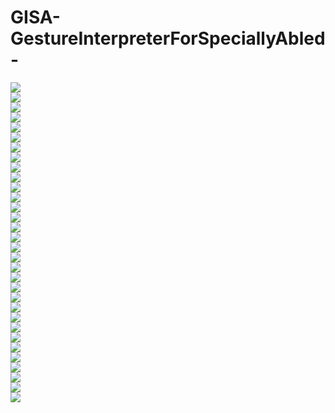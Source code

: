 # GISA-GestureInterpreterForSpeciallyAbled-
![](https://github.com/arjunparmar/GISA-GestureInterpreterForSpeciallyAbled-/blob/main/Data/DOCUENTATION_GISA_page-0001.jpg)<br/>
![](https://github.com/arjunparmar/GISA-GestureInterpreterForSpeciallyAbled-/blob/main/Data/DOCUENTATION_GISA_page-0002.jpg)<br/>
![](https://github.com/arjunparmar/GISA-GestureInterpreterForSpeciallyAbled-/blob/main/Data/DOCUENTATION_GISA_page-0003.jpg)<br/>
![](https://github.com/arjunparmar/GISA-GestureInterpreterForSpeciallyAbled-/blob/main/Data/DOCUENTATION_GISA_page-0004.jpg)<br/>
![](https://github.com/arjunparmar/GISA-GestureInterpreterForSpeciallyAbled-/blob/main/Data/DOCUENTATION_GISA_page-0005.jpg)<br/>
![](https://github.com/arjunparmar/GISA-GestureInterpreterForSpeciallyAbled-/blob/main/Data/DOCUENTATION_GISA_page-0006.jpg)<br/>
![](https://github.com/arjunparmar/GISA-GestureInterpreterForSpeciallyAbled-/blob/main/Data/DOCUENTATION_GISA_page-0007.jpg)<br/>
![](https://github.com/arjunparmar/GISA-GestureInterpreterForSpeciallyAbled-/blob/main/Data/DOCUENTATION_GISA_page-0008.jpg)<br/>
![](https://github.com/arjunparmar/GISA-GestureInterpreterForSpeciallyAbled-/blob/main/Data/DOCUENTATION_GISA_page-0009.jpg)<br/>
![](https://github.com/arjunparmar/GISA-GestureInterpreterForSpeciallyAbled-/blob/main/Data/DOCUENTATION_GISA_page-0010.jpg)<br/>
![](https://github.com/arjunparmar/GISA-GestureInterpreterForSpeciallyAbled-/blob/main/Data/DOCUENTATION_GISA_page-0011.jpg)<br/>
![](https://github.com/arjunparmar/GISA-GestureInterpreterForSpeciallyAbled-/blob/main/Data/DOCUENTATION_GISA_page-0012.jpg)<br/>
![](https://github.com/arjunparmar/GISA-GestureInterpreterForSpeciallyAbled-/blob/main/Data/DOCUENTATION_GISA_page-0013.jpg)<br/>
![](https://github.com/arjunparmar/GISA-GestureInterpreterForSpeciallyAbled-/blob/main/Data/DOCUENTATION_GISA_page-0014.jpg)<br/>
![](https://github.com/arjunparmar/GISA-GestureInterpreterForSpeciallyAbled-/blob/main/Data/DOCUENTATION_GISA_page-0015.jpg)<br/>
![](https://github.com/arjunparmar/GISA-GestureInterpreterForSpeciallyAbled-/blob/main/Data/DOCUENTATION_GISA_page-0016.jpg)<br/>
![](https://github.com/arjunparmar/GISA-GestureInterpreterForSpeciallyAbled-/blob/main/Data/DOCUENTATION_GISA_page-0017.jpg)<br/>
![](https://github.com/arjunparmar/GISA-GestureInterpreterForSpeciallyAbled-/blob/main/Data/DOCUENTATION_GISA_page-0018.jpg)<br/>
![](https://github.com/arjunparmar/GISA-GestureInterpreterForSpeciallyAbled-/blob/main/Data/DOCUENTATION_GISA_page-0019.jpg)<br/>
![](https://github.com/arjunparmar/GISA-GestureInterpreterForSpeciallyAbled-/blob/main/Data/DOCUENTATION_GISA_page-0020.jpg)<br/>
![](https://github.com/arjunparmar/GISA-GestureInterpreterForSpeciallyAbled-/blob/main/Data/DOCUENTATION_GISA_page-0021.jpg)<br/>
![](https://github.com/arjunparmar/GISA-GestureInterpreterForSpeciallyAbled-/blob/main/Data/DOCUENTATION_GISA_page-0022.jpg)<br/>
![](https://github.com/arjunparmar/GISA-GestureInterpreterForSpeciallyAbled-/blob/main/Data/DOCUENTATION_GISA_page-0023.jpg)<br/>
![](https://github.com/arjunparmar/GISA-GestureInterpreterForSpeciallyAbled-/blob/main/Data/DOCUENTATION_GISA_page-0024.jpg)<br/>
![](https://github.com/arjunparmar/GISA-GestureInterpreterForSpeciallyAbled-/blob/main/Data/DOCUENTATION_GISA_page-0025.jpg)<br/>
![](https://github.com/arjunparmar/GISA-GestureInterpreterForSpeciallyAbled-/blob/main/Data/DOCUENTATION_GISA_page-0026.jpg)<br/>
![](https://github.com/arjunparmar/GISA-GestureInterpreterForSpeciallyAbled-/blob/main/Data/DOCUENTATION_GISA_page-0027.jpg)<br/>
![](https://github.com/arjunparmar/GISA-GestureInterpreterForSpeciallyAbled-/blob/main/Data/DOCUENTATION_GISA_page-0028.jpg)<br/>
![](https://github.com/arjunparmar/GISA-GestureInterpreterForSpeciallyAbled-/blob/main/Data/DOCUENTATION_GISA_page-0029.jpg)<br/>
![](https://github.com/arjunparmar/GISA-GestureInterpreterForSpeciallyAbled-/blob/main/Data/DOCUENTATION_GISA_page-0030.jpg)<br/>
![](https://github.com/arjunparmar/GISA-GestureInterpreterForSpeciallyAbled-/blob/main/Data/DOCUENTATION_GISA_page-0031.jpg)<br/>
![](https://github.com/arjunparmar/GISA-GestureInterpreterForSpeciallyAbled-/blob/main/Data/DOCUENTATION_GISA_page-0032.jpg)<br/>



